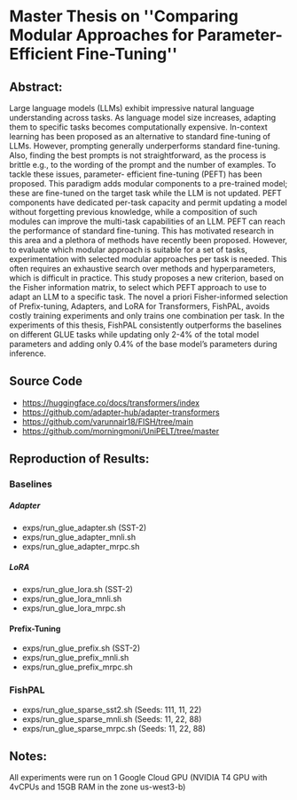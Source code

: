 # Master Thesis on ''Comparing Modular Approaches for Parameter-Efficient Fine-Tuning''

## Abstract:
Large language models (LLMs) exhibit impressive natural language understanding across tasks. 
As language model size increases, adapting them to specific tasks becomes computationally expensive. 
In-context learning has been proposed as an alternative to standard fine-tuning of LLMs. 
However, prompting generally underperforms standard fine-tuning. 
Also, finding the best prompts is not straightforward, as the process is brittle e.g., to the wording of the prompt and the number of examples. 
To tackle these issues, parameter- efficient fine-tuning (PEFT) has been proposed. 
This paradigm adds modular components to a pre-trained model; these are fine-tuned on the target task while the LLM is not updated. 
PEFT components have dedicated per-task capacity and permit updating a model without forgetting previous knowledge, while a composition of such modules can improve the multi-task capabilities of an LLM. 
PEFT can reach the performance of standard fine-tuning. This has motivated research in this area and a plethora of methods have recently been proposed. 
However, to evaluate which modular approach is suitable for a set of tasks, experimentation with selected modular approaches per task is needed. 
This often requires an exhaustive search over methods and hyperparameters, which is difficult in practice. 
This study proposes a new criterion, based on the Fisher information matrix, to select which PEFT approach to use to adapt an LLM to a specific task. 
The novel a priori Fisher-informed selection of Prefix-tuning, Adapters, and LoRA for Transformers, FishPAL, avoids costly training experiments and only trains one combination per task. 
In the experiments of this thesis, FishPAL consistently outperforms the baselines on different GLUE tasks while updating only 2-4% of the total model parameters and adding only 0.4% of the base model’s parameters during inference.
## Source Code
* https://huggingface.co/docs/transformers/index
* https://github.com/adapter-hub/adapter-transformers
* https://github.com/varunnair18/FISH/tree/main
* https://github.com/morningmoni/UniPELT/tree/master
## Reproduction of Results:
### Baselines
##### Adapter
* exps/run_glue_adapter.sh (SST-2)
* exps/run_glue_adapter_mnli.sh
* exps/run_glue_adapter_mrpc.sh
##### LoRA
* exps/run_glue_lora.sh (SST-2)
* exps/run_glue_lora_mnli.sh 
* exps/run_glue_lora_mrpc.sh
#### Prefix-Tuning
* exps/run_glue_prefix.sh (SST-2)
* exps/run_glue_prefix_mnli.sh
* exps/run_glue_prefix_mrpc.sh
### FishPAL
* exps/run_glue_sparse_sst2.sh (Seeds: 111, 11, 22)
* exps/run_glue_sparse_mnli.sh (Seeds: 11, 22, 88)
* exps/run_glue_sparse_mrpc.sh (Seeds: 11, 22, 88)

## Notes:
All experiments were run on 1 Google Cloud GPU (NVIDIA T4 GPU with 4vCPUs and 15GB
RAM in the zone us-west3-b)


